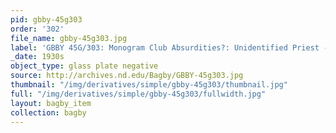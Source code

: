 ```yaml
---
pid: gbby-45g303
order: '302'
file_name: gbby-45g303.jpg
label: 'GBBY 45G/303: Monogram Club Absurdities?: Unidentified Priest - c1930s'
_date: 1930s
object_type: glass plate negative
source: http://archives.nd.edu/Bagby/GBBY-45g303.jpg
thumbnail: "/img/derivatives/simple/gbby-45g303/thumbnail.jpg"
full: "/img/derivatives/simple/gbby-45g303/fullwidth.jpg"
layout: bagby_item
collection: bagby
---
```


